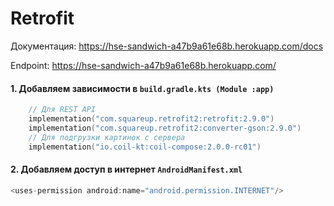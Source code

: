 # Retrofit


Документация: https://hse-sandwich-a47b9a61e68b.herokuapp.com/docs

Endpoint: https://hse-sandwich-a47b9a61e68b.herokuapp.com/



#### 1. Добавляем зависимости в `build.gradle.kts (Module :app)`
```kotlin
    // Для REST API
    implementation("com.squareup.retrofit2:retrofit:2.9.0")
    implementation("com.squareup.retrofit2:converter-gson:2.9.0")
    // Для подгрузки картинок с сервера
    implementation("io.coil-kt:coil-compose:2.0.0-rc01")
```

#### 2. Добавляем доступ в интернет `AndroidManifest.xml`
```kotlin
<uses-permission android:name="android.permission.INTERNET"/>
```


